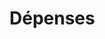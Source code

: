 # Dépenses


























































































































